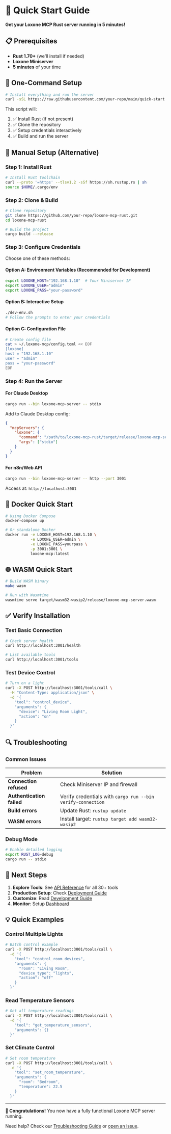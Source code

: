 # 🏁 Quick Start Guide

**Get your Loxone MCP Rust server running in 5 minutes!**

## 📋 Prerequisites

- **Rust 1.70+** (we'll install if needed)
- **Loxone Miniserver**
- **5 minutes** of your time

## 🚀 One-Command Setup

```bash
# Install everything and run the server
curl -sSL https://raw.githubusercontent.com/your-repo/main/quick-start.sh | bash
```

This script will:
1. ✅ Install Rust (if not present)
2. ✅ Clone the repository
3. ✅ Setup credentials interactively
4. ✅ Build and run the server

## 🔧 Manual Setup (Alternative)

### Step 1: Install Rust

```bash
# Install Rust toolchain
curl --proto '=https' --tlsv1.2 -sSf https://sh.rustup.rs | sh
source $HOME/.cargo/env
```

### Step 2: Clone & Build

```bash
# Clone repository
git clone https://github.com/your-repo/loxone-mcp-rust.git
cd loxone-mcp-rust

# Build the project
cargo build --release
```

### Step 3: Configure Credentials

Choose one of these methods:

#### Option A: Environment Variables (Recommended for Development)
```bash
export LOXONE_HOST="192.168.1.10"  # Your Miniserver IP
export LOXONE_USER="admin"
export LOXONE_PASS="your-password"
```

#### Option B: Interactive Setup
```bash
./dev-env.sh
# Follow the prompts to enter your credentials
```

#### Option C: Configuration File
```bash
# Create config file
cat > ~/.loxone-mcp/config.toml << EOF
[loxone]
host = "192.168.1.10"
user = "admin"
pass = "your-password"
EOF
```

### Step 4: Run the Server

#### For Claude Desktop
```bash
cargo run --bin loxone-mcp-server -- stdio
```

Add to Claude Desktop config:
```json
{
  "mcpServers": {
    "loxone": {
      "command": "/path/to/loxone-mcp-rust/target/release/loxone-mcp-server",
      "args": ["stdio"]
    }
  }
}
```

#### For n8n/Web API
```bash
cargo run --bin loxone-mcp-server -- http --port 3001
```

Access at: `http://localhost:3001`

## 🐳 Docker Quick Start

```bash
# Using Docker Compose
docker-compose up

# Or standalone Docker
docker run -e LOXONE_HOST=192.168.1.10 \
           -e LOXONE_USER=admin \
           -e LOXONE_PASS=yourpass \
           -p 3001:3001 \
           loxone-mcp:latest
```

## 🌐 WASM Quick Start

```bash
# Build WASM binary
make wasm

# Run with Wasmtime
wasmtime serve target/wasm32-wasip2/release/loxone-mcp-server.wasm
```

## ✅ Verify Installation

### Test Basic Connection
```bash
# Check server health
curl http://localhost:3001/health

# List available tools
curl http://localhost:3001/tools
```

### Test Device Control
```bash
# Turn on a light
curl -X POST http://localhost:3001/tools/call \
  -H "Content-Type: application/json" \
  -d '{
    "tool": "control_device",
    "arguments": {
      "device": "Living Room Light",
      "action": "on"
    }
  }'
```

## 🔍 Troubleshooting

### Common Issues

| Problem | Solution |
|---------|----------|
| **Connection refused** | Check Miniserver IP and firewall |
| **Authentication failed** | Verify credentials with `cargo run --bin verify-connection` |
| **Build errors** | Update Rust: `rustup update` |
| **WASM errors** | Install target: `rustup target add wasm32-wasip2` |

### Debug Mode
```bash
# Enable detailed logging
export RUST_LOG=debug
cargo run -- stdio
```

## 🎯 Next Steps

1. **Explore Tools**: See [API Reference](API_REFERENCE.md) for all 30+ tools
2. **Production Setup**: Check [Deployment Guide](DEPLOYMENT.md)
3. **Customize**: Read [Development Guide](DEVELOPMENT.md)
4. **Monitor**: Setup [Dashboard](../monitoring/README.md)

## 💡 Quick Examples

### Control Multiple Lights
```bash
# Batch control example
curl -X POST http://localhost:3001/tools/call \
  -d '{
    "tool": "control_room_devices",
    "arguments": {
      "room": "Living Room",
      "device_type": "lights",
      "action": "off"
    }
  }'
```

### Read Temperature Sensors
```bash
# Get all temperature readings
curl -X POST http://localhost:3001/tools/call \
  -d '{
    "tool": "get_temperature_sensors",
    "arguments": {}
  }'
```

### Set Climate Control
```bash
# Set room temperature
curl -X POST http://localhost:3001/tools/call \
  -d '{
    "tool": "set_room_temperature",
    "arguments": {
      "room": "Bedroom",
      "temperature": 22.5
    }
  }'
```

---

**🎉 Congratulations!** You now have a fully functional Loxone MCP server running.

Need help? Check our [Troubleshooting Guide](TROUBLESHOOTING.md) or [open an issue](https://github.com/your-repo/issues).